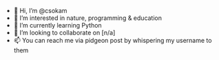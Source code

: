 - 👋 Hi, I’m @csokam
- 👀 I’m interested in nature, programming & education
- 🌱 I’m currently learning Python
- 💞️ I’m looking to collaborate on [n/a]
- 📫 You can reach me via pidgeon post by whispering my username to them

<!---
csokam/csokam is a ✨ special ✨ repository because its `README.md` (this file) appears on your GitHub profile.
You can click the Preview link to take a look at your changes.
--->
